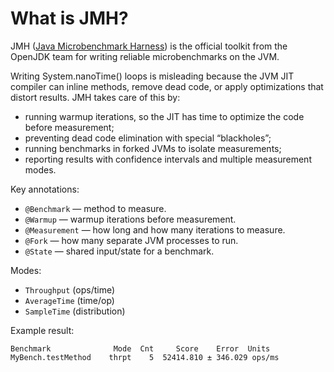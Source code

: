 # What is JMH?

JMH ([Java Microbenchmark Harness](https://openjdk.org/projects/code-tools/jmh/))
 is the official toolkit from the OpenJDK team for writing reliable microbenchmarks on the JVM.

Writing System.nanoTime() loops is misleading because the JVM JIT compiler can inline methods, remove dead code, 
or apply optimizations that distort results. JMH takes care of this by:
- running warmup iterations, so the JIT has time to optimize the code before measurement;
- preventing dead code elimination with special “blackholes”;
- running benchmarks in forked JVMs to isolate measurements;
- reporting results with confidence intervals and multiple measurement modes.

Key annotations:
- `@Benchmark` — method to measure.
- `@Warmup` — warmup iterations before measurement.
- `@Measurement` — how long and how many iterations to measure.
- `@Fork` — how many separate JVM processes to run.
- `@State` — shared input/state for a benchmark.

Modes:
- `Throughput` (ops/time)
- `AverageTime` (time/op)
- `SampleTime` (distribution)

Example result:
```text
Benchmark              Mode  Cnt     Score    Error  Units
MyBench.testMethod    thrpt    5  52414.810 ± 346.029 ops/ms
```

